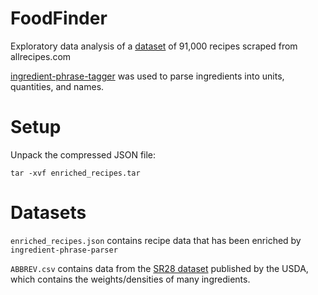 # FoodFinder

Exploratory data analysis of a [dataset](https://archive.org/details/recipes-en-201706)
of 91,000 recipes scraped from allrecipes.com


[ingredient-phrase-tagger](https://github.com/mtlynch/ingredient-phrase-tagger) was used to parse ingredients into
units, quantities, and names.

# Setup

Unpack the compressed JSON file:

```
tar -xvf enriched_recipes.tar
```

# Datasets

`enriched_recipes.json` contains recipe data that has been enriched by
`ingredient-phrase-parser`

`ABBREV.csv` contains data from the [SR28 dataset](https://www.ars.usda.gov/northeast-area/beltsville-md-bhnrc/beltsville-human-nutrition-research-center/methods-and-application-of-food-composition-laboratory/mafcl-site-pages/sr11-sr28/) published by the USDA,
which contains the weights/densities of many ingredients.
